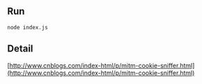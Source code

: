 ## Run

```
node index.js
```

## Detail

[http://www.cnblogs.com/index-html/p/mitm-cookie-sniffer.html](http://www.cnblogs.com/index-html/p/mitm-cookie-sniffer.html)
